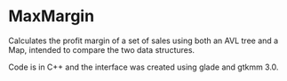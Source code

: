 # MaxMargin
Calculates the profit margin of a set of sales using both an AVL tree and a Map, intended to compare the two data structures.

Code is in C++ and the interface was created using glade and gtkmm 3.0.
